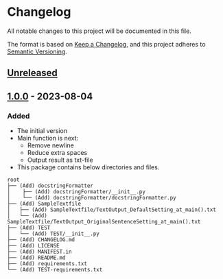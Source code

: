 # Changelog

All notable changes to this project will be documented in this file.

The format is based on [Keep a Changelog](https://keepachangelog.com/en/1.0.0/),
and this project adheres to [Semantic Versioning](https://semver.org/spec/v2.0.0.html).

## [Unreleased]


## [1.0.0] - 2023-08-04

### Added
- The initial version 
- Main function is next:
  - Remove newline
  - Reduce extra spaces
  - Output result as txt-file
- This package contains below directories and files.

```
root
├── (Add) docstringFormatter
│    ├── (Add) docstringFormatter/__init__.py
│    └── (Add) docstringFormatter/docstringFormatter.py
├── (Add) SampleTextfile
│   ├── (Add) SampleTextfile/TextOutput_DefaultSetting_at_main().txt
│   └── (Add) SampleTextfile/TextOutput_OriginalSentenceSetting_at_main().txt
├── (Add) TEST
│   └── (Add) TEST/__init__.py
├── (Add) CHANGELOG.md
├── (Add) LICENSE
├── (Add) MANIFEST.in
├── (Add) README.md
├── (Add) requirements.txt
└── (Add) TEST-requirements.txt
```

[unreleased]: https://github.com/NatsuSolar/docstringFormatter/compare/v1.0.0...HEAD
[1.0.0]: https://github.com/NatsuSolar/docstringFormatter/releases/tag/v1.0.0
